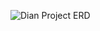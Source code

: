 ![Dian Project ERD](https://user-images.githubusercontent.com/118173533/231390335-beec57e3-4d39-4b29-bf5f-39691ea359bb.png)
